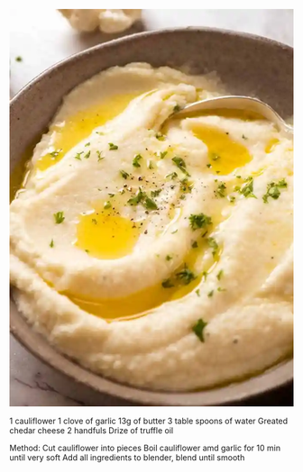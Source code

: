 ![alt](/z_imgs/Cauliflower_puree.webp)

1 cauliflower
1 clove of garlic
13g of butter
3 table spoons of water
Greated chedar cheese 2 handfuls
Drize of truffle oil

Method:
Cut cauliflower into pieces
Boil cauliflower amd garlic for 10 min until very soft
Add all ingredients to blender, blend until smooth
